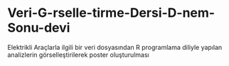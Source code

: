 # Veri-G-rselle-tirme-Dersi-D-nem-Sonu-devi
Elektrikli Araçlarla ilgili bir veri dosyasından R programlama diliyle yapılan analizlerin görselleştirilerek poster oluşturulması
